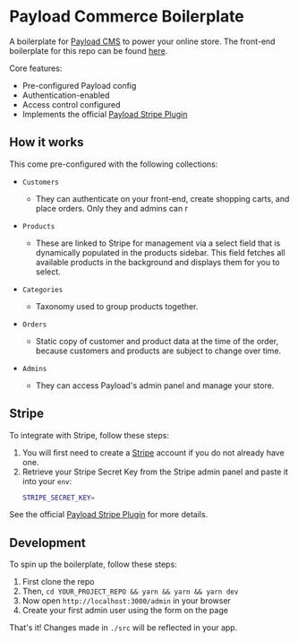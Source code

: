 # Payload Commerce Boilerplate

A boilerplate for [Payload CMS](https://github.com/payloadcms/payload) to power your online store. The front-end boilerplate for this repo can be found [here](https://github.com/payloadcms/commerce-example-website).

Core features:

- Pre-configured Payload config
- Authentication-enabled
- Access control configured
- Implements the official [Payload Stripe Plugin](https://github.com/payloadcms/plugin-stripe)
<!-- - Dynamic product price builder -->

## How it works

This come pre-configured with the following collections:

- `Customers`

  - They can authenticate on your front-end, create shopping carts, and place orders. Only they and admins can r

- `Products`

  - These are linked to Stripe for management via a select field that is dynamically populated in the products sidebar. This field fetches all available products in the background and displays them for you to select.

- `Categories`

  - Taxonomy used to group products together.

- `Orders`

  - Static copy of customer and product data at the time of the order, because customers and products are subject to change over time.

- `Admins`

  - They can access Payload's admin panel and manage your store.

## Stripe

To integrate with Stripe, follow these steps:

1. You will first need to create a [Stripe](https://stripe.com/) account if you do not already have one.
1. Retrieve your Stripe Secret Key from the Stripe admin panel and paste it into your `env`:
   ```bash
   STRIPE_SECRET_KEY=
   ```

See the official [Payload Stripe Plugin](https://github.com/payloadcms/plugin-stripe) for more details.

## Development

To spin up the boilerplate, follow these steps:

1.  First clone the repo
1.  Then, `cd YOUR_PROJECT_REPO && yarn && yarn && yarn dev`
1.  Now open `http://localhost:3000/admin` in your browser
1.  Create your first admin user using the form on the page

That's it! Changes made in `./src` will be reflected in your app.
